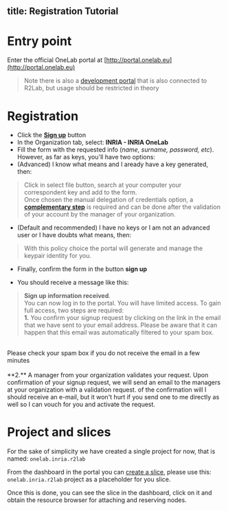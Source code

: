 title: Registration Tutorial 
---
# Entry point
Enter the official OneLab portal at [http://portal.onelab.eu](http://portal.onelab.eu)

> Note there is also a [development portal](http://dev.myslice.info) that is also connected to R2Lab, but usage should be restricted in theory

# Registration

- Click the **[Sign up](http://dev.myslice.info/register)** button 
- In the Organization tab, select: **INRIA - INRIA OneLab**
- Fill the form with the requested info (*name, surname, password, etc*). However, as far as keys, you'll have two options:
 - (Advanced) I know what means and I aready have a key generated, then:
> Click in select file button, search at your computer your correspondent key and add to the form.<br>
Once chosen the manual delegation of credentials option, a **[complementary step](https://portal.onelab.eu/portal/manual_delegation)** is required and can be done after the validation of your account by the manager of your organization.

 - (Default and recommended) I have no keys or I am not an advanced user or I have doubts what means, then:
> With this policy choice the portal will generate and manage the keypair identity for you.

- Finally, confirm the form in the button **sign up**

- You should receive a message like this:<br>
> **Sign up information received**.
<br>You can now log in to the portal. You will have limited access.
To gain full access, two steps are required:
<br> **1.** You confirm your signup request by clicking on the link in the email that we have sent to your email address.
Please be aware that it can happen that this email was automatically filtered to your spam box. 
<br>
Please check your spam box if you do not receive the email in a few minutes
<br>
<br>**2.** A manager from your organization validates your request. Upon confirmation of your signup request,
we will send an email to the managers at your organization with a validation request.
of the confirmation will I should receive an e-mail, but it won't hurt if you send one to me directly as well so I can vouch for you and activate the request.

# Project and slices
For the sake of simplicity we have created a single project for now, that is named: `onelab.inria.r2lab`	

From the dashboard in the portal you can [create a slice](https://portal.onelab.eu/portal/slice_request/), please use this: `onelab.inria.r2lab` project as a placeholder for you slice.

Once this is done, you can see the slice in the dashboard, click on it and obtain the resource browser for attaching and reserving nodes.
    
    